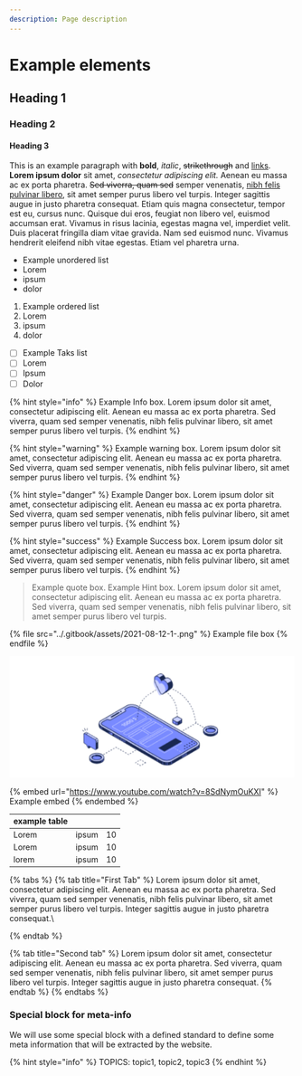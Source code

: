 ```yaml
---
description: Page description
---
```


# Example elements

## Heading 1

### Heading 2

#### Heading 3

This is an example paragraph with **bold**, _italic_, ~~strikethrough~~ and [links](untitled-1.md#heading-1). **Lorem ipsum dolor** sit amet, _consectetur adipiscing elit._ Aenean eu massa ac ex porta pharetra. ~~Sed viverra, quam sed~~ semper venenatis, [nibh felis pulvinar libero](untitled-1.md#heading-1), sit amet semper purus libero vel turpis. Integer sagittis augue in justo pharetra consequat. Etiam quis magna consectetur, tempor est eu, cursus nunc. Quisque dui eros, feugiat non libero vel, euismod accumsan erat. Vivamus in risus lacinia, egestas magna vel, imperdiet velit. Duis placerat fringilla diam vitae gravida. Nam sed euismod nunc. Vivamus hendrerit eleifend nibh vitae egestas. Etiam vel pharetra urna.

* Example unordered list
* Lorem
* ipsum
* dolor

1. Example ordered list
2. Lorem
3. ipsum
4. dolor

* [ ] Example Taks list
* [ ] Lorem
* [ ] Ipsum
* [ ] Dolor

{% hint style="info" %}
Example Info box. Lorem ipsum dolor sit amet, consectetur adipiscing elit. Aenean eu massa ac ex porta pharetra. Sed viverra, quam sed semper venenatis, nibh felis pulvinar libero, sit amet semper purus libero vel turpis.
{% endhint %}

{% hint style="warning" %}
Example warning box. Lorem ipsum dolor sit amet, consectetur adipiscing elit. Aenean eu massa ac ex porta pharetra. Sed viverra, quam sed semper venenatis, nibh felis pulvinar libero, sit amet semper purus libero vel turpis.
{% endhint %}

{% hint style="danger" %}
Example Danger box. Lorem ipsum dolor sit amet, consectetur adipiscing elit. Aenean eu massa ac ex porta pharetra. Sed viverra, quam sed semper venenatis, nibh felis pulvinar libero, sit amet semper purus libero vel turpis.
{% endhint %}

{% hint style="success" %}
Example Success box. Lorem ipsum dolor sit amet, consectetur adipiscing elit. Aenean eu massa ac ex porta pharetra. Sed viverra, quam sed semper venenatis, nibh felis pulvinar libero, sit amet semper purus libero vel turpis.
{% endhint %}

> Example quote box. Example Hint box. Lorem ipsum dolor sit amet, consectetur adipiscing elit. Aenean eu massa ac ex porta pharetra. Sed viverra, quam sed semper venenatis, nibh felis pulvinar libero, sit amet semper purus libero vel turpis.

{% file src="../.gitbook/assets/2021-08-12-1-.png" %}
Example file box
{% endfile %}

![Example image box](../.gitbook/assets/2021-08-12-1-.png)

{% embed url="https://www.youtube.com/watch?v=8SdNymOuKXI" %}
Example embed
{% endembed %}

| example table |        |    |
| ------------- | ------ | -- |
| Lorem         | ipsum  | 10 |
| Lorem         | ipsum  | 10 |
| lorem         | ipsum  | 10 |

{% tabs %}
{% tab title="First Tab" %}
Lorem ipsum dolor sit amet, consectetur adipiscing elit. Aenean eu massa ac ex porta pharetra. Sed viverra, quam sed semper venenatis, nibh felis pulvinar libero, sit amet semper purus libero vel turpis. Integer sagittis augue in justo pharetra consequat.\

{% endtab %}

{% tab title="Second tab" %}
Lorem ipsum dolor sit amet, consectetur adipiscing elit. Aenean eu massa ac ex porta pharetra. Sed viverra, quam sed semper venenatis, nibh felis pulvinar libero, sit amet semper purus libero vel turpis. Integer sagittis augue in justo pharetra consequat.
{% endtab %}
{% endtabs %}

### Special block for meta-info

We will use some special block with a defined standard to define some meta information that will be extracted by the website.

{% hint style="info" %}
TOPICS: topic1, topic2, topic3
{% endhint %}
